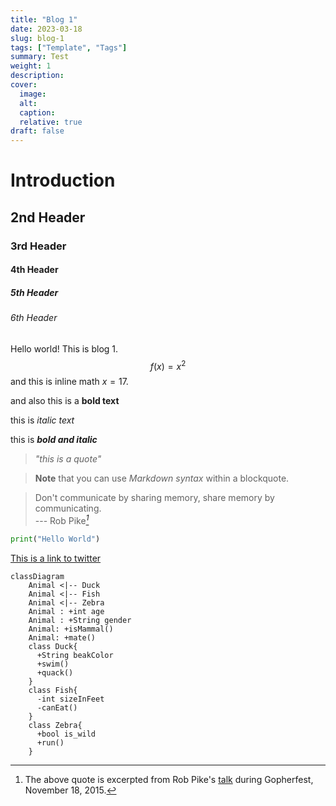 ```yaml
---
title: "Blog 1"
date: 2023-03-18
slug: blog-1
tags: ["Template", "Tags"]
summary: Test
weight: 1
description: 
cover: 
  image: 
  alt: 
  caption: 
  relative: true
draft: false
---
```


# Introduction
## 2nd Header
### 3rd Header
#### 4th Header
##### 5th Header
###### 6th Header

Hello world! This is blog 1.
$$f(x)=x^2$$
and this is inline math $x=17$.

and also this is a **bold text**

this is *italic text*

this is ***bold and italic***

> *"this is a quote"*

> **Note** that you can use _Markdown syntax_ within a blockquote.

> Don't communicate by sharing memory, share memory by communicating.  
> --- Rob Pike<cite>[^1]</cite>

[^1]: The above quote is excerpted from Rob Pike's [talk](https://www.youtube.com/watch?v=PAAkCSZUG1c) during Gopherfest, November 18, 2015.

```python
print("Hello World")
```

[This is a link to twitter](https://twitter.com)

```mermaid
classDiagram
    Animal <|-- Duck
    Animal <|-- Fish
    Animal <|-- Zebra
    Animal : +int age
    Animal : +String gender
    Animal: +isMammal()
    Animal: +mate()
    class Duck{
      +String beakColor
      +swim()
      +quack()
    }
    class Fish{
      -int sizeInFeet
      -canEat()
    }
    class Zebra{
      +bool is_wild
      +run()
    }
```
